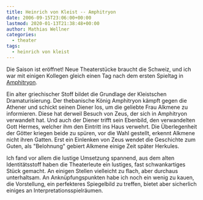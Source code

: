 ```yaml
---
title: Heinrich von Kleist -- Amphitryon
date: 2006-09-15T23:06:00+00:00
lastmod: 2020-01-13T21:38:48+00:00
author: Mathias Wellner
categories:
  - theater
tags:
  - heinrich von kleist
---
```

Die Saison ist eröffnet! Neue Theaterstücke braucht die Schweiz, und ich war mit einigen Kollegen gleich einen Tag nach dem ersten Spieltag in [Amphitryon](https://de.wikipedia.org/wiki/Amphitryon). 
<!--more-->

Ein alter griechischer Stoff bildet die Grundlage der Kleistschen Dramaturisierung. Der thebanische König Amphitryon kämpft gegen die Athener und schickt seinen Diener los, um die geliebte Frau Alkmene zu informieren. Diese hat derweil Besuch von Zeus, der sich in Amphitryon verwandelt hat. Und auch der Diener trifft sein Ebenbild, den verwandelten Gott Hermes, welcher ihm den Eintritt ins Haus verwehrt. Die Überlegenheit der Götter kriegen beide zu spüren, vor die Wahl gestellt, erkennt Alkmene nicht ihren Gatten. Erst ein Einlenken von Zeus wendet die Geschichte zum Guten, als "Belohnung" gebiert Alkmene einige Zeit später Herkules. 

Ich fand vor allem die lustige Umsetzung spannend, aus dem alten Identitätsstoff haben die Theaterleute ein lustiges, fast schwankartiges Stück gemacht. An einigen Stellen vielleicht zu flach, aber durchaus unterhaltsam. An Anknüpfungspunkten habe ich noch ein wenig zu kauen, die Vorstellung, ein perfekteres Spiegelbild zu treffen, bietet aber sicherlich einiges an Interpretationsspielräumen.